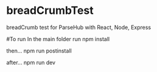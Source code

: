 # breadCrumbTest
breadCrumb test for ParseHub with React, Node, Express

#To run
In the main folder run
npm install

then...
npm run postinstall 

after...
npm run dev
